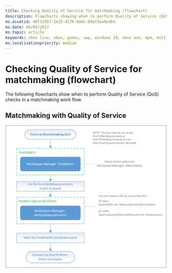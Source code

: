 ```yaml
---
title: Checking Quality of Service for matchmaking (flowchart)
description: Flowcharts showing when to perform Quality of Service (QoS) checks in a matchmaking work flow.
ms.assetid: 48f32957-1e15-4178-84dc-69af3ea0edb4
ms.date: 04/04/2017
ms.topic: article
keywords: xbox live, xbox, games, uwp, windows 10, xbox one, mpm, multiplayer, quality of service, qos, multiplayer manager, flowchart
ms.localizationpriority: medium
---
```


# Checking Quality of Service for matchmaking (flowchart)

The following flowcharts show when to perform Quality of Service (QoS) checks in a matchmaking work flow.


## Matchmaking with Quality of Service

![SmartMatch matchmaking](live-mpm-use-matchmaking-and-qos-images/mpm-matchmaking-with-qos.png)
